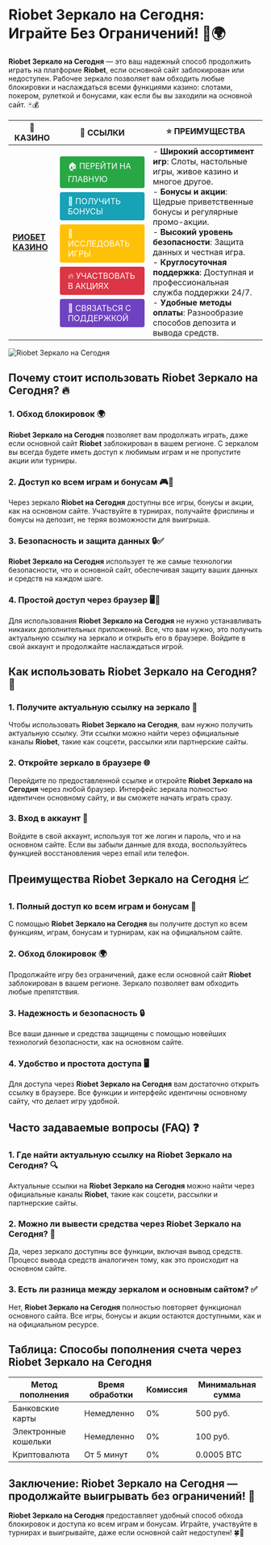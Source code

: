 # **Riobet Зеркало на Сегодня: Играйте Без Ограничений!** 🎰🌍

**Riobet Зеркало на Сегодня** — это ваш надежный способ продолжить играть на платформе **Riobet**, если основной сайт заблокирован или недоступен. Рабочее зеркало позволяет вам обходить любые блокировки и наслаждаться всеми функциями казино: слотами, покером, рулеткой и бонусами, как если бы вы заходили на основной сайт. 🃏💰

| 🎰 **КАЗИНО**                              | 🔗 **ССЫЛКИ**                                                                                                                                                                                                                                                                                                   | ⭐ **ПРЕИМУЩЕСТВА**                                                                                     |
|--------------------------------------------|----------------------------------------------------------------------------------------------------------------------------------------------------------------------------------------------------------------------------------------------------------------------------------------------------------------|--------------------------------------------------------------------------------------------------------|
| **[РИОБЕТ КАЗИНО](https://brandplay.link/7xBLTPyj)** | <a href="https://brandplay.link/7xBLTPyj" style="display: inline-block; padding: 8px 16px; margin: 4px 0; background-color: #28a745; color: white; text-decoration: none; border-radius: 4px;">🏠 ПЕРЕЙТИ НА ГЛАВНУЮ</a><br> <a href="https://brandplay.link/7xBLTPyj" style="display: inline-block; padding: 8px 16px; margin: 4px 0; background-color: #17a2b8; color: white; text-decoration: none; border-radius: 4px;">🎁 ПОЛУЧИТЬ БОНУСЫ</a><br> <a href="https://brandplay.link/7xBLTPyj" style="display: inline-block; padding: 8px 16px; margin: 4px 0; background-color: #ffc107; color: white; text-decoration: none; border-radius: 4px;">🎲 ИССЛЕДОВАТЬ ИГРЫ</a><br> <a href="https://brandplay.link/7xBLTPyj" style="display: inline-block; padding: 8px 16px; margin: 4px 0; background-color: #dc3545; color: white; text-decoration: none; border-radius: 4px;">🔥 УЧАСТВОВАТЬ В АКЦИЯХ</a><br> <a href="https://brandplay.link/7xBLTPyj" style="display: inline-block; padding: 8px 16px; margin: 4px 0; background-color: #6f42c1; color: white; text-decoration: none; border-radius: 4px;">💬 СВЯЗАТЬСЯ С ПОДДЕРЖКОЙ</a> | - **Широкий ассортимент игр**: Слоты, настольные игры, живое казино и многое другое.<br>- **Бонусы и акции**: Щедрые приветственные бонусы и регулярные промо-акции.<br>- **Высокий уровень безопасности**: Защита данных и честная игра.<br>- **Круглосуточная поддержка**: Доступная и профессиональная служба поддержки 24/7.<br>- **Удобные методы оплаты**: Разнообразие способов депозита и вывода средств. |

![Riobet Зеркало на Сегодня](https://avatars.mds.yandex.net/i?id=761c4f42bcdd3eac6fea742c19509810_l-9245471-images-thumbs&n=13)

## Почему стоит использовать **Riobet Зеркало на Сегодня**? 🔥

### 1. **Обход блокировок** 🌍

**Riobet Зеркало на Сегодня** позволяет вам продолжать играть, даже если основной сайт **Riobet** заблокирован в вашем регионе. С зеркалом вы всегда будете иметь доступ к любимым играм и не пропустите акции или турниры.

### 2. **Доступ ко всем играм и бонусам** 🎮💸

Через зеркало **Riobet на Сегодня** доступны все игры, бонусы и акции, как на основном сайте. Участвуйте в турнирах, получайте фриспины и бонусы на депозит, не теряя возможности для выигрыша.

### 3. **Безопасность и защита данных** 🔒✅

**Riobet Зеркало на Сегодня** использует те же самые технологии безопасности, что и основной сайт, обеспечивая защиту ваших данных и средств на каждом шаге.

### 4. **Простой доступ через браузер** 🖥️📱

Для использования **Riobet Зеркало на Сегодня** не нужно устанавливать никаких дополнительных приложений. Все, что вам нужно, это получить актуальную ссылку на зеркало и открыть его в браузере. Войдите в свой аккаунт и продолжайте наслаждаться игрой.

## Как использовать **Riobet Зеркало на Сегодня**? 🏁

### 1. **Получите актуальную ссылку на зеркало** 🔗

Чтобы использовать **Riobet Зеркало на Сегодня**, вам нужно получить актуальную ссылку. Эти ссылки можно найти через официальные каналы **Riobet**, такие как соцсети, рассылки или партнерские сайты.

### 2. **Откройте зеркало в браузере** 🌐

Перейдите по предоставленной ссылке и откройте **Riobet Зеркало на Сегодня** через любой браузер. Интерфейс зеркала полностью идентичен основному сайту, и вы сможете начать играть сразу.

### 3. **Вход в аккаунт** 📝

Войдите в свой аккаунт, используя тот же логин и пароль, что и на основном сайте. Если вы забыли данные для входа, воспользуйтесь функцией восстановления через email или телефон.

## Преимущества **Riobet Зеркало на Сегодня** 📈

### 1. **Полный доступ ко всем играм и бонусам** 🎰

С помощью **Riobet Зеркало на Сегодня** вы получите доступ ко всем функциям, играм, бонусам и турнирам, как на официальном сайте.

### 2. **Обход блокировок** 🌍

Продолжайте игру без ограничений, даже если основной сайт **Riobet** заблокирован в вашем регионе. Зеркало позволяет вам обходить любые препятствия.

### 3. **Надежность и безопасность** 🔒

Все ваши данные и средства защищены с помощью новейших технологий безопасности, как на основном сайте.

### 4. **Удобство и простота доступа** 🖥️

Для доступа через **Riobet Зеркало на Сегодня** вам достаточно открыть ссылку в браузере. Все функции и интерфейс идентичны основному сайту, что делает игру удобной.

## Часто задаваемые вопросы (FAQ) ❓

### **1. Где найти актуальную ссылку на **Riobet Зеркало на Сегодня**?** 🔍

Актуальные ссылки на **Riobet Зеркало на Сегодня** можно найти через официальные каналы **Riobet**, такие как соцсети, рассылки и партнерские сайты.

### **2. Можно ли вывести средства через **Riobet Зеркало на Сегодня**?** 💸

Да, через зеркало доступны все функции, включая вывод средств. Процесс вывода средств аналогичен тому, как это происходит на основном сайте.

### **3. Есть ли разница между зеркалом и основным сайтом?** ✅

Нет, **Riobet Зеркало на Сегодня** полностью повторяет функционал основного сайта. Все игры, бонусы и акции остаются доступными, как и на официальном ресурсе.

## Таблица: Способы пополнения счета через **Riobet Зеркало на Сегодня**

| Метод пополнения   | Время обработки | Комиссия | Минимальная сумма |
|---------------------|------------------|----------|-------------------|
| Банковские карты    | Немедленно       | 0%       | 500 руб.          |
| Электронные кошельки| Немедленно       | 0%       | 100 руб.          |
| Криптовалюта        | От 5 минут       | 0%       | 0.0005 BTC        |

## Заключение: **Riobet Зеркало на Сегодня** — продолжайте выигрывать без ограничений! 🎉

**Riobet Зеркало на Сегодня** предоставляет удобный способ обхода блокировок и доступа ко всем играм и бонусам. Играйте, участвуйте в турнирах и выигрывайте, даже если основной сайт недоступен! 🍀🎰

